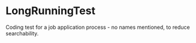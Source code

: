 # LongRunningTest

Coding test for a job application process - no names mentioned, to reduce searchability.

